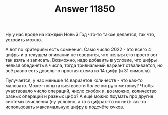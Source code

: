 ﻿---
title: "Answer 11850"
se.owner.user_id: 178988
se.owner.display_name: "Qwertiy"
se.owner.link: "https://ru.meta.stackoverflow.com/users/178988/qwertiy"
se.answer_id: 11850
se.question_id: 11849
se.post_type: answer
se.is_accepted: False
---
<p>Ну у нас вроде на каждый Новый Год что-то такое делается, так что, устроить можно.</p>
<p>А вот по критериям есть сомнения. Само число 2022 - это всего 4 цифры и в текущем описании не говорится, что нельзя его просто вот так взять и записать. Возможно, надо добавить в условие, что цифры нельзя обединять в числа, тогда тривиальный вариант отваливается, но всё равно есть довольно простая схема из 14 цифр (и 31 символа).</p>
<p>Пулучается, у нас меньше 14 вариантов количеств - что как-то маловато. Может попытаться ввести более хитрую метрику? Чтобы участвовало число операций, число скобок и, возможно, количество разных операций и разных цифр? А ещё можно поумать про другие системы счисления (ну условно, а то в цифрах-то их нет): как-то использовать максимальную цифру в подсчёте очков.</p>
